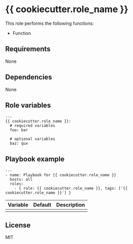 # {{ cookiecutter.role_name }}

This role performs the following functions:

- Function

## Requirements

None

## Dependencies

None

## Role variables

```
---
{{ cookiecutter.role_name }}:
  # required variables
  foo: bar

  # optional variables
  baz: qux
```

## Playbook example

```
---
- name: Playbook for {{ cookiecutter.role_name }}
  hosts: all
  roles:
    - { role: {{ cookiecutter.role_name }}, tags: ['{{ cookiecutter.role_name }}'] }
```

| Variable | Default | Description |
| -------- | ------- | ----------- |
| | | |

## License

MIT
